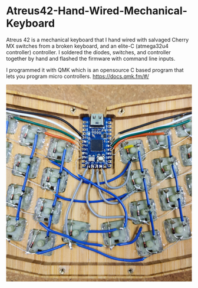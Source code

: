 # Atreus42-Hand-Wired-Mechanical-Keyboard

Atreus 42 is a mechanical keyboard that I hand wired with salvaged Cherry MX switches from a broken keyboard, and an elite-C (atmega32u4 controller) controller.  I soldered the diodes, switches, and controller together by hand and flashed the firmware with command line inputs.

I programmed it with QMK which is an opensource C based program that lets you program micro controllers. 
https://docs.qmk.fm/#/

![Atreus42 Hand Wired Mechanical Keyboard](/Atreus%2042%20Wireing%20small.jpg)
